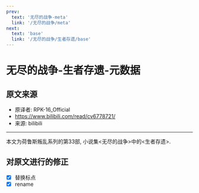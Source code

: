 ```yaml
---
prev:
  text: '无尽的战争-meta'
  link: '/无尽的战争/meta'
next:
  text: 'base'
  link: '/无尽的战争/生者存遗/base'
---
```


# 无尽的战争-生者存遗-元数据

## 原文来源

+ 原译者: RPK-16_Official
+ <https://www.bilibili.com/read/cv6778721/>
+ 来源: bilibili

--------

本文为荷鲁斯叛乱系列的第33部, 小说集<无尽的战争>中的<生者存遗>.

## 对原文进行的修正

+ [x] 替换标点
+ [x] rename
